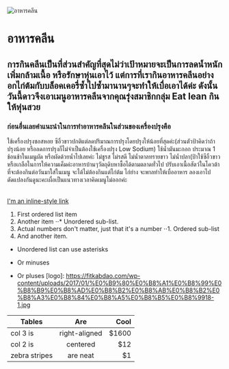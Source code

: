 ![อาหารคลีน](https://fitkabdao.com/wp-content/uploads/2017/01/%E0%B9%80%E0%B8%A1%E0%B8%99%E0%B8%B9%E0%B8%AD%E0%B8%B2%E0%B8%AB%E0%B8%B2%E0%B8%A3%E0%B8%84%E0%B8%A5%E0%B8%B5%E0%B8%9918-1.jpg)



# อาหารคลีน
## การกินคลีนเป็นที่ส่วนสำคัญที่สุดไม่ว่าเป้าหมายจะเป็นการลดน้ำหนัก เพิ่มกล้ามเนื้อ หรือรักษาหุ่นเอาไว้ แต่การที่เรากินอาหารคลีนอย่างอกไก่ต้มกับบล็อคเคอรี่ซ้ำไปซ้ำมานานๆจะทำให้เบื่อเอาได้ค่ะ ดังนั้นวันนี้ดาวจึงเอาเมนูอาหารคลีนจากคุณรุ่งสมาชิกกลุ่ม Eat lean กินให้หุ่นสวย
### ก่อนอื่นเลยคำแนะนำในการทำอาหารคลีนในส่วนของเครื่องปรุงคือ 
ใช้เครื่องปรุงซอสหอย ซีอิ้วขาวปกติแต่ลดปริมาณการปรุงโดยปรุงให้น้อยที่สุดค่ะ(ส่วนตัวป้าคิดว่าถ้าปรุงน้อย หรือลดการปรุงก็ไม่จำเป็นต้องใช้เครื่องปรุง Low Sodium)
ใช้น้ำมันมะกอก  ประมาณ 1 ช้อนช้าในเมนูผัด หรือผัดด้วยน้ำไปเลยค่ะ
ไม่ชูรส ไม่รสดี ไม่น้ำตาลทรายขาว  ไม่น้ำปลา(ป้าใช้ซีอิ้วขาว หรือเกลือในการให้ความเค็มค่ะอาหารบ้านๆวัตถุดิบหาซื้อได้ตามตลาดทั่วไป
ปรับเอาเนื้อสัตว์ในโควต้าที่จะต้องกินต่อวันมาใส่ในเมนู จะได้ไม่ต้องกินแต่ไก่ต้ม ไก่ย่าง จะพาลทำให้เบื่ออาหาร ลองเอาไปดัดแปลงกันดูนะคะเผื่อเป็นแนวทางเวลาคิดเมนูไม่ออกค่ะ
##### 
###### 
[I'm an inline-style link](https://www.google.com)

1. First ordered list item
2. Another item
⋅⋅* Unordered sub-list. 
1. Actual numbers don't matter, just that it's a number
⋅⋅1. Ordered sub-list
4. And another item.
* Unordered list can use asterisks
- Or minuses
+ Or pluses
[logo]: https://fitkabdao.com/wp-content/uploads/2017/01/%E0%B9%80%E0%B8%A1%E0%B8%99%E0%B8%B9%E0%B8%AD%E0%B8%B2%E0%B8%AB%E0%B8%B2%E0%B8%A3%E0%B8%84%E0%B8%A5%E0%B8%B5%E0%B8%9918-1.jpg

| Tables        | Are           | Cool  |
| ------------- |:-------------:| -----:|
| col 3 is      | right-aligned | $1600 |
| col 2 is      | centered      |   $12 |
| zebra stripes | are neat      |    $1 |



